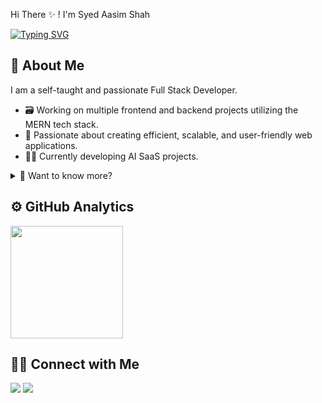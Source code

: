  Hi There ✨ ! I'm Syed Aasim Shah

[![Typing SVG](https://readme-typing-svg.demolab.com/?lines=Senior+MERN+Stack+Developer;Building+Scalable+Web+Applications;Next.js+%7C+Fastify+%7C+TypeScript;Passionate+about+Tech+%26+Public+Speaking;DevOps+%7C+Docker+%7C+CI%2FCD)](https://git.io/typing-svg)

## 🚀 About Me

I am a self-taught and passionate Full Stack Developer.

- 🗃️ Working on multiple frontend and backend projects utilizing the MERN tech stack.
- 🍃 Passionate about creating efficient, scalable, and user-friendly web applications.
- 🧑‍💻 Currently developing AI SaaS projects.

<details>
  <summary>📌 Want to know more?</summary>

## 👋 Hello, I'm Syed Aasim Shah

I am a Senior MERN Stack Developer with 5+ years of hands-on experience in designing, developing, and deploying high-performance web applications using the MERN stack (MongoDB, Express, React, Node.js). 

I specialize in creating robust, scalable solutions, and I continuously enhance my skills through hands-on projects. My goal is to leverage my expertise to develop impactful applications and solve complex problems with innovative solutions.

## 🛠️ Technical Skills

### Frontend:
- React.js, Next.js, JavaScript (ES6+), TypeScript
- Tailwind CSS, Material-UI, Shadcn-UI, HTML5, CSS3

### Backend:
- Node.js, Express.js, Fastify, RESTful APIs

### Database:
- MongoDB, MySQL, Firebase, GraphQL

### DevOps & Tools:
- Git, GitHub, Docker, CI/CD, Postman, VS Code


</details>

## ⚙️ GitHub Analytics

<p align="left">
<a href="https://github.com/aasim-shah">
  <img height="180em" src="https://github-readme-stats-eight-theta.vercel.app/api/top-langs/?username=aasim-shah&theme=buefy&layout=compact" />
</a>
</p>

## 🤝🏻 Connect with Me

<p align="left">
<a href="https://linkedin.com/in/yourprofile"><img src="https://img.shields.io/badge/-LinkedIn-0077B5?style=flat&logo=LinkedIn&logoColor=white"/></a>
<a href="mailto:youremail@example.com"><img src="https://img.shields.io/badge/-Email-D14836?style=flat&logo=Gmail&logoColor=white"/></a>
</p>
